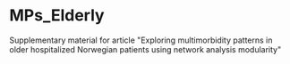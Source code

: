 # MPs_Elderly
Supplementary material for article "Exploring multimorbidity patterns in older hospitalized Norwegian patients using network analysis modularity"
